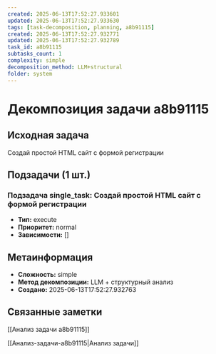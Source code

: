 ```yaml
---
created: 2025-06-13T17:52:27.933601
updated: 2025-06-13T17:52:27.933630
tags: [task-decomposition, planning, a8b91115]
created: 2025-06-13T17:52:27.932771
updated: 2025-06-13T17:52:27.932789
task_id: a8b91115
subtasks_count: 1
complexity: simple
decomposition_method: LLM+structural
folder: system
---
```


# Декомпозиция задачи a8b91115

## Исходная задача
Создай простой HTML сайт с формой регистрации

## Подзадачи (1 шт.)

### Подзадача single_task: Создай простой HTML сайт с формой регистрации
- **Тип:** execute
- **Приоритет:** normal
- **Зависимости:** []


## Метаинформация
- **Сложность:** simple
- **Метод декомпозиции:** LLM + структурный анализ
- **Создано:** 2025-06-13T17:52:27.932763

## Связанные заметки
[[Анализ задачи a8b91115]]

[[Анализ-задачи-a8b91115|Анализ задачи]]
